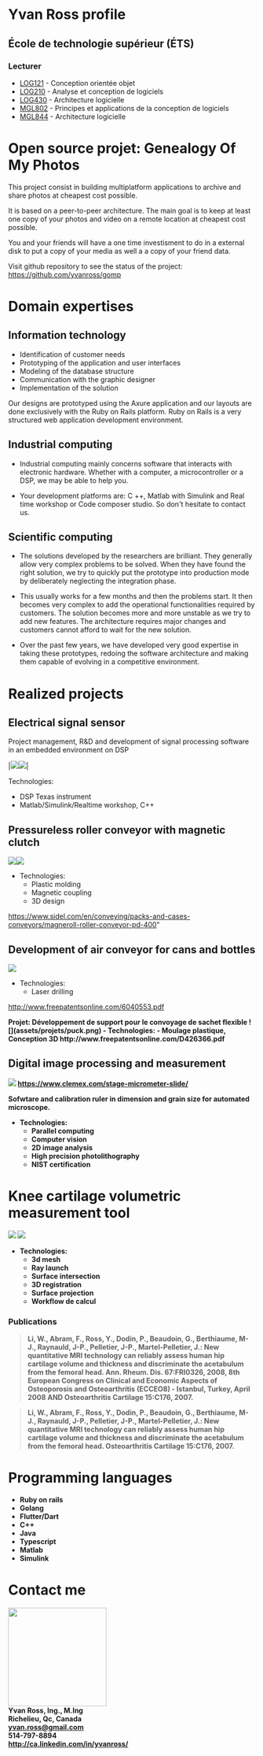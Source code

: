 # Yvan Ross profile

## École de technologie supérieur (ÉTS)
### Lecturer

- [LOG121](https://www.etsmtl.ca/etudes/cours/log121) - Conception orientée objet
- [LOG210](https://www.etsmtl.ca/etudes/cours/log210/) - Analyse et conception de logiciels
- [LOG430](https://www.etsmtl.ca/etudes/cours/log430/) - Architecture logicielle
- [MGL802](https://www.etsmtl.ca/etudes/cours/MGL802) - Principes et applications de la conception de logiciels
- [MGL844](https://www.etsmtl.ca/etudes/cours/MGL844) - Architecture logicielle


# **Open source projet: G**enealogy **O**f **M**y **P**hotos

This project consist in building multiplatform applications to archive and share photos at cheapest cost possible.

It is based on a peer-to-peer architecture. The main goal is to keep at least one copy of your photos and video on a remote location at cheapest cost possible.   

You and your friends will have a one time investisment to do in a external disk to put a copy of your media as well a a copy of your friend data.

Visit github repository to see the status of the project: https://github.com/yvanross/gomp





# Domain expertises

## Information technology
- Identification of customer needs
- Prototyping of the application and user interfaces
- Modeling of the database structure
- Communication with the graphic designer
- Implementation of the solution
 
Our designs are prototyped using the Axure application and our layouts are done exclusively with the Ruby on Rails platform. Ruby on Rails is a very structured web application development environment.

## Industrial computing
- Industrial computing mainly concerns software that interacts with electronic hardware. Whether with a computer, a microcontroller or a DSP, we may be able to help you. 

- Your development platforms are: C ++, Matlab with Simulink and Real time workshop or Code composer studio. So don't hesitate to contact us. 

## Scientific computing
- The solutions developed by the researchers are brilliant. They generally allow very complex problems to be solved. When they have found the right solution, we try to quickly put the prototype into production mode by deliberately neglecting the integration phase. 

- This usually works for a few months and then the problems start. It then becomes very complex to add the operational functionalities required by customers. The solution becomes more and more unstable as we try to add new features. The architecture requires major changes and customers cannot afford to wait for the new solution. 

- Over the past few years, we have developed very good expertise in taking these prototypes, redoing the software architecture and making them capable of evolving in a competitive environment. 
	
# Realized projects

## Electrical signal sensor
Project management, R&D and development of signal processing software in an embedded environment on DSP


|![](assets/projets/nuvolt_sensor.png)![](assets/projets/nuvolt_panel.png)|

 Technologies:
  - DSP Texas instrument
  - Matlab/Simulink/Realtime workshop, C++ 

## Pressureless roller conveyor with magnetic clutch
![](assets/projets/rouleaux.png)![](assets/projets/convoyeur.jpg)
 
- Technologies: 
  - Plastic molding
  - Magnetic coupling
  - 3D design
  
https://www.sidel.com/en/conveying/packs-and-cases-conveyors/magneroll-roller-conveyor-pd-400"


## Development of air conveyor for cans and bottles

![](assets/projets/bouteille.png)
- Technologies: 
  - Laser drilling
 
http://www.freepatentsonline.com/6040553.pdf


<p id='desc_puck'><b>Projet: Développement de support pour le convoyage de sachet flexible
![](assets/projets/puck.png)
- Technologies: 
  - Moulage plastique, Conception 3D
	http://www.freepatentsonline.com/D426366.pdf

## Digital image processing and measurement

![](assets/projets/regleetalonnage.gif) 
https://www.clemex.com/stage-micrometer-slide/

Sofwtare and calibration ruler in dimension and grain size for automated microscope. 

- Technologies: 
  - Parallel computing
  - Computer vision
  - 2D image analysis
  - High precision photolithography
  - NIST certification
# Knee cartilage volumetric measurement tool
![](assets/projets/genou2D.jpg) 
![](assets/projets/genou3D.gif) 
                 
- Technologies:  
  - 3d mesh
  - Ray launch 
  - Surface intersection
  - 3D registration
  - Surface projection
  - Workflow de calcul

### Publications
> Li, W., Abram, F., Ross, Y., Dodin, P., Beaudoin, G., Berthiaume, M-J., Raynauld, J-P., Pelletier, J-P., Martel-Pelletier, J.: New quantitative MRI technology can reliably assess human hip cartilage volume and thickness and discriminate the acetabulum from the femoral head. Ann. Rheum. Dis. 67:FRI0326, 2008, 8th European Congress on Clinical and Economic Aspects of Osteoporosis and Osteoarthritis (ECCEO8) - Istanbul, Turkey, April 2008 AND Osteoarthritis Cartilage 15:C176, 2007.

> Li, W., Abram, F., Ross, Y., Dodin, P., Beaudoin, G., Berthiaume, M-J., Raynauld, J-P., Pelletier, J-P., Martel-Pelletier, J.: New quantitative MRI technology can reliably assess human hip cartilage volume and thickness and discriminate the acetabulum from the femoral head. Osteoarthritis Cartilage 15:C176, 2007.

# Programming languages
- Ruby on rails
- Golang
- Flutter/Dart
- C++
- Java
- Typescript
- Matlab
- Simulink

# Contact me
<img src="assets/contacts/yvan.jpg" width="200" height="200" /><br/>
Yvan Ross, Ing., M.Ing<br/>
Richelieu, Qc, Canada<br/>
yvan.ross@gmail.com<br/>
514-797-8894<br/>
http://ca.linkedin.com/in/yvanross/<br/>

	
	 
